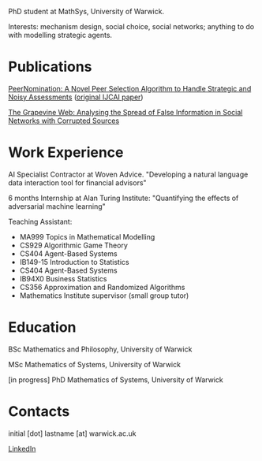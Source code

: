 PhD student at MathSys, University of Warwick. 

Interests: mechanism design, social choice, social networks; anything to do with modelling strategic agents. 

# Publications

[PeerNomination: A Novel Peer Selection Algorithm to Handle Strategic and Noisy Assessments](https://www.sciencedirect.com/science/article/pii/S0004370222001837) ([original IJCAI paper](https://www.ijcai.org/proceedings/2020/0055.pdf))

[The Grapevine Web: Analysing the Spread of False Information in Social Networks with Corrupted Sources](https://dl.acm.org/doi/10.5555/3545946.3598900)

# Work Experience

AI Specialist Contractor at Woven Advice. "Developing a natural language data interaction tool for financial advisors"

6 months Internship at Alan Turing Institute: "Quantifying the effects of adversarial machine learning"

Teaching Assistant:
- MA999 Topics in Mathematical Modelling
- CS929 Algorithmic Game Theory
- CS404 Agent-Based Systems
- IB149-15 Introduction to Statistics
- CS404 Agent-Based Systems
- IB94X0 Business Statistics
- CS356 Approximation and Randomized Algorithms
- Mathematics Institute supervisor (small group tutor)

# Education

BSc Mathematics and Philosophy, University of Warwick

MSc Mathematics of Systems, University of Warwick

[in progress] PhD Mathematics of Systems, University of Warwick

# Contacts

initial [dot] lastname [at] warwick.ac.uk

[LinkedIn](https://www.linkedin.com/in/szhydkov/) 
